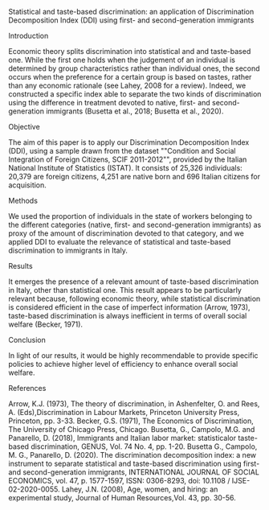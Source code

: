 Statistical and taste-based discrimination: an application of Discrimination Decomposition Index (DDI) using first- and second-generation immigrants 

Introduction

Economic theory splits discrimination into statistical and and taste-based one. While the first one holds when the judgement of an individual is determined by group characteristics rather than individual ones, the second occurs when the preference for a certain group is based on tastes, rather than any economic rationale (see Lahey, 2008 for a review). Indeed, we constructed a specific index able to separate the two kinds of discrimination using the difference in treatment devoted to native, first- and second- generation immigrants (Busetta et al., 2018; Busetta et al., 2020).

Objective

The aim of this paper is to apply our Discrimination Decomposition Index (DDI), using a sample drawn from the dataset ""Condition and Social Integration of Foreign Citizens, SCIF 2011-2012"", provided by the Italian National Institute of Statistics (ISTAT). It consists of 25,326 individuals: 20,379 are foreign citizens, 4,251 are native born and 696 Italian citizens for acquisition.

Methods

We used the proportion of individuals in the state of workers belonging to the different categories (native, first- and second-generation immigrants) as proxy of the amount of discrimination devoted to that category, and we applied DDI to evaluate the relevance of statistical and taste-based discrimination to immigrants in Italy.

Results

It emerges the presence of a relevant amount of taste-based discrimination in Italy, other than statistical one. This result appears to be particularly relevant because, following economic theory, while statistical discrimination is considered efficient in the case of imperfect information (Arrow, 1973), taste-based discrimination is always inefficient in terms of overall social welfare (Becker, 1971). 

Conclusion

In light of our results, it would be highly recommendable to provide specific policies to achieve higher level of efficiency to enhance overall social welfare.

References

Arrow, K.J. (1973), The theory of discrimination, in Ashenfelter, O. and Rees, A. (Eds),Discrimination in Labour Markets, Princeton University Press, Princeton, pp. 3-33. 
Becker, G.S. (1971), The Economics of Discrimination, The University of Chicago Press, Chicago.
Busetta, G., Campolo, M.G. and Panarello, D. (2018), Immigrants and Italian labor market: statisticalor taste-based discrimination, GENUS, Vol. 74 No. 4, pp. 1-20.
Busetta G., Campolo, M. G., Panarello, D. (2020). The discrimination decomposition index: a new instrument to separate statistical and taste-based discrimination using first- and second-generation immigrants, INTERNATIONAL JOURNAL OF SOCIAL ECONOMICS, vol. 47, p. 1577-1597, ISSN: 0306-8293, doi: 10.1108 / IJSE-02-2020-0055.
Lahey, J.N. (2008), Age, women, and hiring: an experimental study, Journal of Human Resources,Vol. 43, pp. 30-56.

